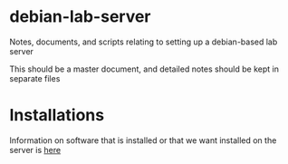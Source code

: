 debian-lab-server
=================

Notes, documents, and scripts relating to setting up a debian-based lab server

This should be a master document, and detailed notes should be kept in separate files

Installations
==================
Information on software that is installed or that we want installed on the server is [here](https://github.com/jnmaloof/debian-lab-server/blob/master/installs.md)
